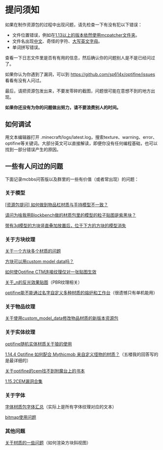 # 提问须知

如果在制作资源包的过程中出现问题，请先检查一下有没有犯以下错误：

* 文件位置错误，例如在[1.13以上的版本依然使用mcpatcher文件夹](https://www.mcbbs.net/thread-1264082-1-1.html)。
* 文件名出现[中文](https://www.mcbbs.net/thread-1226450-1-1.html)、奇怪的字符、[大写英文字母](https://www.mcbbs.net/thread-1249642-1-1.html)。
* 单词拼写错误。

查看一下日志文件里是否有有用的信息，然后确认你的问题别人是不是已经问过了。

如果你认为你遇到了漏洞，可以到 https://github.com/sp614x/optifine/issues 看看有没有人问过。

最后，请把资源包发出来，不要发零碎的截图，问题很可能在意想不到的地方出现。

**如果你还没有为你的问题做出努力，请不要浪费别人的时间。**

## 如何调试

用文本编辑器打开 .minecraft/logs/latest.log，搜索texture、warning、error、optifine等关键词。大部分英文可以直接解读，即便你没有任何编程基础，也可以找到一部分错误产生的原因。

## 一些有人问过的问题

下面记录mcbbs问答版以及群里的一些有价值（或者常出现）的问题：

### 关于模型

[[资源包提问] 如何做到物品栏材质与手持模型不一致？](https://www.mcbbs.net/thread-1175203-1-1.html)

[请问为啥我用Blockbench做的材质包里的模型的粒子贴图是紫黑块？](https://www.mcbbs.net/thread-1069449-1-1.html)

[带有3d模型的方块竖直叠加放置后，位于下方的方块的模型消失](https://www.mcbbs.net/thread-1265668-1-1.html)

### 关于方块纹理

[关于一个方块多个材质的问题](https://www.mcbbs.net/thread-1111697-1-1.html)

[方块可以用custom model data吗？](https://www.mcbbs.net/thread-1100882-1-1.html)

[如何使Optifine CTM连接纹理仅对一张贴图生效](https://www.mcbbs.net/thread-1060861-1-1.html)

[关于_n的反光效果贴图](https://www.mcbbs.net/thread-1226021-1-1.html)（PBR纹理相关）

[optifine能不能通过名字自定义多种材质的熔炉和工作台](https://www.mcbbs.net/thread-983914-1-1.html)（很遗憾只有单机能用）

### 关于物品纹理

[关于使用custom_model_data修改物品材质的新版本资源包](https://www.mcbbs.net/thread-1201500-1-1.html)

### 关于实体纹理

[optifine随机实体材质关于狼的使用](https://www.mcbbs.net/thread-975656-1-1.html)

[1.14.4  Optifine 如何配合 Mythicmob 来自定义怪物的材质？](https://www.mcbbs.net/thread-980391-1-1.html)（五楼我的回答写的是最详细的）

[关于optifine的cem找不到附魔台上的书本](https://www.mcbbs.net/thread-1202652-1-1.html)

[1.15.2CEM漏洞合集](https://github.com/sp614x/optifine/issues/3971)

### 关于字体

[字体材质包字体汇总](https://www.mcbbs.net/thread-900822-1-1.html)（实际上是所有字体纹理对应的文本）

[bitmap使用问题](https://www.mcbbs.net/thread-1202498-1-1.html)

### 其他问题

[关于材质的一些问题](https://www.mcbbs.net/thread-1097003-1-1.html)（如何渲染方块斜视图）
